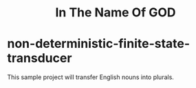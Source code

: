 <div align="center">
  <h1>In The Name Of GOD</h1>
</div>

# non-deterministic-finite-state-transducer

This sample project will transfer English nouns into plurals.
